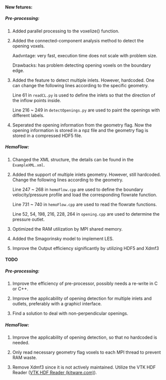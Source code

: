 #### New fetures:

##### Pre-processing:

1. Added parallel processing to the voxelize() function.

2. Added the connected-component analysis method to detect the opening voxels.
   
   Aadvntage: very fast, execution time does not scale with problem size.
   
   Drawbacks: has problem detecting opening voxels on the boundary edge.

3. Added the feature to detect multiple inlets. However, hardcoded. One can change the following lines according to the specific geometry.
   
   Line 61 in `readCL.py` is used to define the inlets so that the direction of the inflow points inside.
   
   Line 216 ~ 249 in `detectOpenings.py` are used to paint the openings with different labels.

4. Seperated the opening information from the geometry flag. Now the opening information is stored in a npz file and the geometry flag is stored in a compressed HDF5 file.

##### HemoFlow:

1. Changed the XML structure, the details can be found in the `ExampleXML.xml`. 

2. Added the support of multiple inlets geometry. However, still hardcoded. Change the following lines according to the geometry.
   
   Line 247 ~ 268 in `hemoFlow.cpp` are used to define the boundary velocity/pressure profile and load the corresponding flowrate function.
   
   Line 731 ~ 740 in `hemoFlow.cpp` are used to read the flowrate functions.
   
   Line 52, 54, 198, 216, 228, 264 in `opening.cpp` are used to determine the pressure outlet.

3. Optimized the RAM utilization by MPI shared memory.

4. Added the Smagorinsky model to implement LES.

5. Improve the Output efficiency significantly by utilizing HDF5 and Xdmf3

#### TODO

##### Pre-processing:

1. Improve the efficiency of pre-processor, possibly needs a re-write in C or C++.

2. Improve the applicability of opening detection for multiple inlets and outlets, preferably with a graphicl interface.

3. Find a solution to deal with non-perpendicular openings.

##### HemoFlow:

1. Improve the applicability of opening detection, so that no hardcoded is needed.

2. Only read necessary geometry flag voxels to each MPI thread to prevent RAM waste.

3. Remove Xdmf3 since it is not actively maintained. Utilize the VTK HDF Reader ([VTK HDF Reader (kitware.com)](https://www.kitware.com/vtk-hdf-reader/)).
